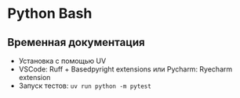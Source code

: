 # Python Bash

## Временная документация

- Установка с помощью UV
- VSCode: Ruff + Basedpyright extensions или Pycharm: Ryecharm extension
- Запуск тестов: `uv run python -m pytest`
